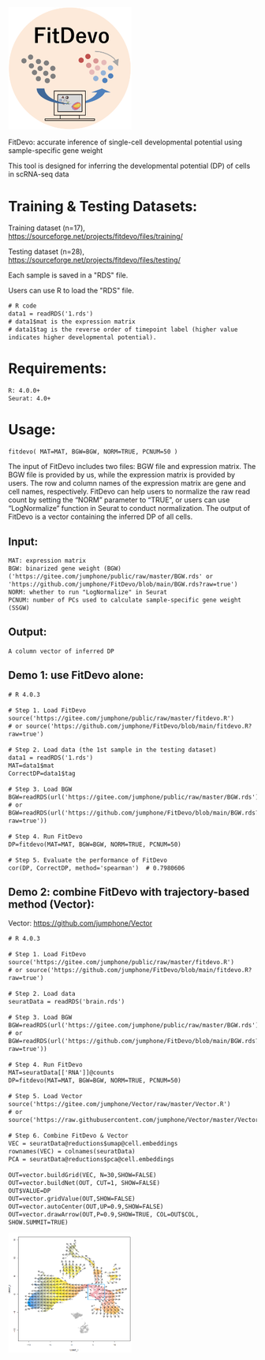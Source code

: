 <img src="https://github.com/jumphone/FitDevo/blob/main/img/logo.png?raw=true" width="250">

FitDevo: accurate inference of single-cell developmental potential using sample-specific gene weight

This tool is designed for inferring the developmental potential (DP) of cells in scRNA-seq data


# Training & Testing Datasets:

Training dataset (n=17), https://sourceforge.net/projects/fitdevo/files/training/

Testing dataset (n=28), https://sourceforge.net/projects/fitdevo/files/testing/

Each sample is saved in a "RDS" file. 

Users can use R to load the "RDS" file.
    
    # R code
    data1 = readRDS('1.rds')
    # data1$mat is the expression matrix
    # data1$tag is the reverse order of timepoint label (higher value indicates higher developmental potential).
    

# Requirements:

    R: 4.0.0+
    Seurat: 4.0+
    
    
# Usage:

    fitdevo( MAT=MAT, BGW=BGW, NORM=TRUE, PCNUM=50 )
    
The input of FitDevo includes two files: BGW file and expression matrix. The BGW file is provided by us, while the expression matrix is provided by users. The row and column names of the expression matrix are gene and cell names, respectively. FitDevo can help users to normalize the raw read count by setting the “NORM” parameter to “TRUE”, or users can use “LogNormalize” function in Seurat to conduct normalization. The output of FitDevo is a vector containing the inferred DP of all cells.

## Input:

    MAT: expression matrix
    BGW: binarized gene weight (BGW) ('https://gitee.com/jumphone/public/raw/master/BGW.rds' or 'https://github.com/jumphone/FitDevo/blob/main/BGW.rds?raw=true')
    NORM: whether to run "LogNormalize" in Seurat
    PCNUM: number of PCs used to calculate sample-specific gene weight (SSGW)

## Output:

    A column vector of inferred DP

## Demo 1: use FitDevo alone:

    # R 4.0.3 
    
    # Step 1. Load FitDevo 
    source('https://gitee.com/jumphone/public/raw/master/fitdevo.R') 
    # or source('https://github.com/jumphone/FitDevo/blob/main/fitdevo.R?raw=true')
    
    # Step 2. Load data (the 1st sample in the testing dataset)
    data1 = readRDS('1.rds')
    MAT=data1$mat
    CorrectDP=data1$tag
    
    # Step 3. Load BGW
    BGW=readRDS(url('https://gitee.com/jumphone/public/raw/master/BGW.rds')) 
    # or BGW=readRDS(url('https://github.com/jumphone/FitDevo/blob/main/BGW.rds?raw=true'))
    
    # Step 4. Run FitDevo
    DP=fitdevo(MAT=MAT, BGW=BGW, NORM=TRUE, PCNUM=50)
    
    # Step 5. Evaluate the performance of FitDevo
    cor(DP, CorrectDP, method='spearman')  # 0.7980606




## Demo 2: combine FitDevo with trajectory-based method (Vector):

Vector: https://github.com/jumphone/Vector

    # R 4.0.3 
    
    # Step 1. Load FitDevo 
    source('https://gitee.com/jumphone/public/raw/master/fitdevo.R') 
    # or source('https://github.com/jumphone/FitDevo/blob/main/fitdevo.R?raw=true')
    
    # Step 2. Load data
    seuratData = readRDS('brain.rds')
    
    # Step 3. Load BGW
    BGW=readRDS(url('https://gitee.com/jumphone/public/raw/master/BGW.rds')) 
    # or BGW=readRDS(url('https://github.com/jumphone/FitDevo/blob/main/BGW.rds?raw=true'))
    
    # Step 4. Run FitDevo
    MAT=seuratData[['RNA']]@counts
    DP=fitdevo(MAT=MAT, BGW=BGW, NORM=TRUE, PCNUM=50)
    
    # Step 5. Load Vector
    source('https://gitee.com/jumphone/Vector/raw/master/Vector.R')
    # or source('https://raw.githubusercontent.com/jumphone/Vector/master/Vector.R') 
    
    # Step 6. Combine FitDevo & Vector
    VEC = seuratData@reductions$umap@cell.embeddings
    rownames(VEC) = colnames(seuratData)
    PCA = seuratData@reductions$pca@cell.embeddings
    
    OUT=vector.buildGrid(VEC, N=30,SHOW=FALSE)
    OUT=vector.buildNet(OUT, CUT=1, SHOW=FALSE)
    OUT$VALUE=DP
    OUT=vector.gridValue(OUT,SHOW=FALSE)
    OUT=vector.autoCenter(OUT,UP=0.9,SHOW=FALSE)
    OUT=vector.drawArrow(OUT,P=0.9,SHOW=TRUE, COL=OUT$COL, SHOW.SUMMIT=TRUE)

    
<img src="https://github.com/jumphone/FitDevo/blob/main/img/fitdevo_vector_tra.jpg?raw=true" width="250">    
    
